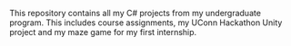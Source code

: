 This repository contains all my C# projects from my undergraduate program.
This includes course assignments, my UConn Hackathon Unity project and my maze game for my first internship.
